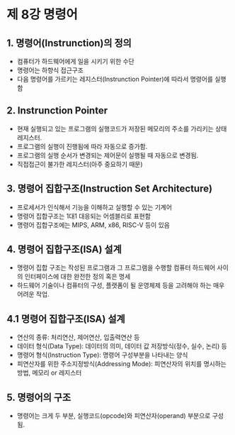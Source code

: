 # 제 8강 명령어 

## 1. 명령어(Instrunction)의 정의 
- 컴퓨터가 하드웨어에게 일을 시키기 위한 수단 
- 명령어는 하향식 접근구조 
- 다음 명령어를 가르키는 레지스터(Instrunction Pointer)에 따라서 명령어를 실행함

## 2. Instrunction Pointer 
- 현재 실행되고 있는 프로그램의 실행코드가 저장된 메모리의 주소를 가리키는 상태 레지스터.
- 프로그램의 실행이 진행됨에 따라 자동으로 증가함. 
- 프로그램의 실행 순서가 변경되는 제어문이 실행될 때 자동으로 변경됨.
- 직접접근이 불가한 레지스터(아주 중요하기 때문)

## 3. 명령어 집합구조(Instruction Set Architecture)
- 프로세서가 인식해서 기능을 이해하고 실행할 수 있는 기계어 
- 명령어 집합구조는 1대1 대응되는 어셈블리로 표현함 
- 명령어 집합구조에는 MIPS, ARM, x86, RISC-V 등이 있음 

## 4. 명령어 집합구조(ISA) 설계 
- 명령어 집합 구조는 작성된 프로그램과 그 프로그램을 수행할 컴퓨터 하드웨어 사이의 인터페이스에 대한 완전한 정의 혹은 명세 
- 하드웨어 기술이나 컴퓨터의 구성, 플랫폼이 될 운영체제 등을 고려해야 하는 매우 어려운 작업. 

## 4.1 명령어 집합구조(ISA) 설계 
- 연산의 종류: 처리연산, 제어연산, 입출력연산 등
- 데이터 형식(Data Type): 데이터의 의미, 데이터 값 저장방식(정수, 실수, 논리) 등 
- 명령어 형식(Instruction Type): 명령어 구성부분을 나타내는 양식 
- 피연산자를 위한 주소지정방식(Addressing Mode): 피연산자의 위치를 명시하는 방법, 메모리 or 레지스터

## 5. 명령어의 구조 
- 명령어는 크게 두 부분, 실행코드(opcode)와 피연산자(operand) 부분으로 구성됨.